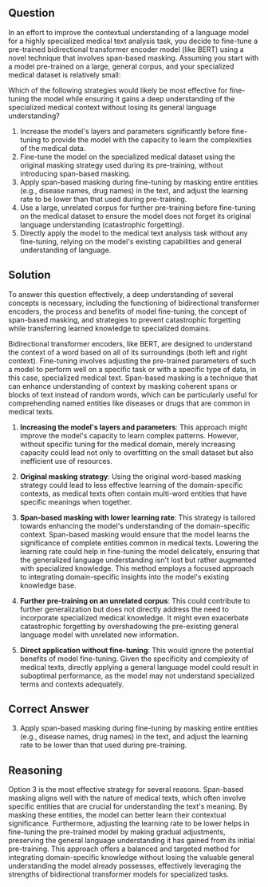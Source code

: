 ## Question
In an effort to improve the contextual understanding of a language model for a highly specialized medical text analysis task, you decide to fine-tune a pre-trained bidirectional transformer encoder model (like BERT) using a novel technique that involves span-based masking. Assuming you start with a model pre-trained on a large, general corpus, and your specialized medical dataset is relatively small:

Which of the following strategies would likely be most effective for fine-tuning the model while ensuring it gains a deep understanding of the specialized medical context without losing its general language understanding?

1. Increase the model's layers and parameters significantly before fine-tuning to provide the model with the capacity to learn the complexities of the medical data.
2. Fine-tune the model on the specialized medical dataset using the original masking strategy used during its pre-training, without introducing span-based masking.
3. Apply span-based masking during fine-tuning by masking entire entities (e.g., disease names, drug names) in the text, and adjust the learning rate to be lower than that used during pre-training.
4. Use a large, unrelated corpus for further pre-training before fine-tuning on the medical dataset to ensure the model does not forget its original language understanding (catastrophic forgetting).
5. Directly apply the model to the medical text analysis task without any fine-tuning, relying on the model's existing capabilities and general understanding of language.

## Solution
To answer this question effectively, a deep understanding of several concepts is necessary, including the functioning of bidirectional transformer encoders, the process and benefits of model fine-tuning, the concept of span-based masking, and strategies to prevent catastrophic forgetting while transferring learned knowledge to specialized domains.

Bidirectional transformer encoders, like BERT, are designed to understand the context of a word based on all of its surroundings (both left and right context). Fine-tuning involves adjusting the pre-trained parameters of such a model to perform well on a specific task or with a specific type of data, in this case, specialized medical text. Span-based masking is a technique that can enhance understanding of context by masking coherent spans or blocks of text instead of random words, which can be particularly useful for comprehending named entities like diseases or drugs that are common in medical texts.

1. **Increasing the model's layers and parameters**: This approach might improve the model's capacity to learn complex patterns. However, without specific tuning for the medical domain, merely increasing capacity could lead not only to overfitting on the small dataset but also inefficient use of resources.
  
2. **Original masking strategy**: Using the original word-based masking strategy could lead to less effective learning of the domain-specific contexts, as medical texts often contain multi-word entities that have specific meanings when together.

3. **Span-based masking with lower learning rate**: This strategy is tailored towards enhancing the model's understanding of the domain-specific context. Span-based masking would ensure that the model learns the significance of complete entities common in medical texts. Lowering the learning rate could help in fine-tuning the model delicately, ensuring that the generalized language understanding isn't lost but rather augmented with specialized knowledge. This method employs a focused approach to integrating domain-specific insights into the model's existing knowledge base.

4. **Further pre-training on an unrelated corpus**: This could contribute to further generalization but does not directly address the need to incorporate specialized medical knowledge. It might even exacerbate catastrophic forgetting by overshadowing the pre-existing general language model with unrelated new information.

5. **Direct application without fine-tuning**: This would ignore the potential benefits of model fine-tuning. Given the specificity and complexity of medical texts, directly applying a general language model could result in suboptimal performance, as the model may not understand specialized terms and contexts adequately.

## Correct Answer
3. Apply span-based masking during fine-tuning by masking entire entities (e.g., disease names, drug names) in the text, and adjust the learning rate to be lower than that used during pre-training.

## Reasoning
Option 3 is the most effective strategy for several reasons. Span-based masking aligns well with the nature of medical texts, which often involve specific entities that are crucial for understanding the text's meaning. By masking these entities, the model can better learn their contextual significance. Furthermore, adjusting the learning rate to be lower helps in fine-tuning the pre-trained model by making gradual adjustments, preserving the general language understanding it has gained from its initial pre-training. This approach offers a balanced and targeted method for integrating domain-specific knowledge without losing the valuable general understanding the model already possesses, effectively leveraging the strengths of bidirectional transformer models for specialized tasks.